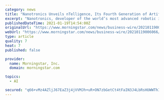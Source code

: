 ```yaml
---
category: news
title: "Nanotronics Unveils nTelligence, Its Fourth Generation of Artificial Intelligence Software"
excerpt: "Nanotronics, developer of the world’s most advanced robotic industrial microscope that combines AI, automation, and sophisticated imaging for industrial inspection, is announcing the release of its fourth generation of artificial intelligence software,"
publishedDateTime: 2021-01-19T14:54:00Z
originalUrl: "https://www.morningstar.com/news/business-wire/20210119006066/nanotronics-unveils-ntelligence-its-fourth-generation-of-artificial-intelligence-software"
webUrl: "https://www.morningstar.com/news/business-wire/20210119006066/nanotronics-unveils-ntelligence-its-fourth-generation-of-artificial-intelligence-software"
type: article
quality: 7
heat: 7
published: false

provider:
  name: Morningstar, Inc.
  domain: morningstar.com

topics:
  - AI

secured: "q66+vMz4AZljJ67EaZ3j4jVVMJh+uR+ON7zbGetCt4tFaIN3J4LbRsHUWWThIp9wo0wOJ1s4F4FasDPcXjyx22kN54RZKvW2JxY93B8Qucbb2rf2jQ4rnQfhJkjIFZVBHCdrkqSSv7c46ggeTjTLLsFjiDfHLHkKxE6zQm0naSwVHt462+sLfa0IngLVpi2FJPYisKS6BcRpdMdpQSJa9Lp2vzMGRuKFrkpZ6N0lruXWBVWnTPxfNxvM9HJiSjRwUGzGXzStLwtjhG26GpgHW72AjamqhMpttSleNZ/wEd97RRaQliTKc7XjkeyiwD38KtaUSVK5qwuvlkhJQ6VDl82irPkMiT+j+C3aE3dnCgQ=;1yO4FyK9boQXo4Xj74xkdQ=="
---
```


